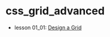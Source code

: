 # css_grid_advanced

- lesson 01_01: [Design a Grid](https://github.com/kelvingao/css_grid_advanced/tree/01_01/01_01)